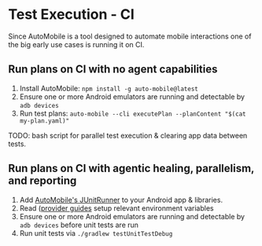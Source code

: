 # Test Execution - CI

Since AutoMobile is a tool designed to automate mobile interactions one of the big early use cases is running it on CI.

## Run plans on CI with no agent capabilities

1. Install AutoMobile: `npm install -g auto-mobile@latest`
2. Ensure one or more Android emulators are running and detectable by `adb devices`
3. Run test plans: `auto-mobile --cli executePlan --planContent "$(cat my-plan.yaml)"`

TODO: bash script for parallel test execution & clearing app data between tests.

## Run plans on CI with agentic healing, parallelism, and reporting

1. Add [AutoMobile's JUnitRunner](junitrunner.md) to your Android app & libraries.
2. Read ([provider guides](../../mcp/overview.md) setup relevant environment variables 
3. Ensure one or more Android emulators are running and detectable by `adb devices` before unit tests are run
4. Run unit tests via `./gradlew testUnitTestDebug`
